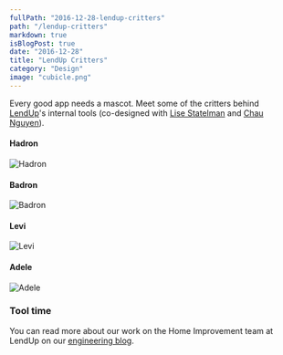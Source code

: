 ```yaml
---
fullPath: "2016-12-28-lendup-critters"
path: "/lendup-critters"
markdown: true
isBlogPost: true
date: "2016-12-28"
title: "LendUp Critters"
category: "Design"
image: "cubicle.png"
---
```


Every good app needs a mascot. Meet some of the critters behind [LendUp](https://www.lendup.com)'s internal tools (co-designed with [Lise Statelman](http://lisestatelman.com/) and [Chau Nguyen](https://www.linkedin.com/in/ctn017/)).

#### Hadron
![Hadron](./images/cubicle.png)

#### Badron
![Badron](./images/holodeck.png)

#### Levi
![Levi](./images/levi.png)

#### Adele
![Adele](./images/adele.png)

### Tool time

You can read more about our work on the Home Improvement team at LendUp on our [engineering blog](https://www.lendup.com/engineering/post/home-improvement).